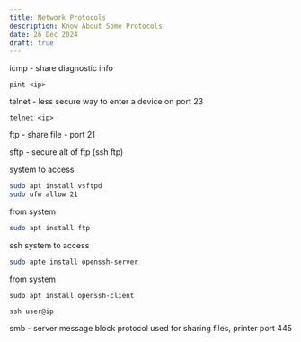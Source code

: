 ```yaml
---
title: Network Protocols
description: Know About Some Protocols
date: 26 Dec 2024
draft: true
---
```


icmp - share diagnostic info

```
pint <ip>
```

telnet - less secure way to enter a device on port 23

```
telnet <ip>
```

ftp - share file - port 21

sftp - secure alt of ftp (ssh ftp)

system to access

```bash
sudo apt install vsftpd
sudo ufw allow 21
```

from system

```bash
sudo apt install ftp
```

ssh
system to access

```bash
sudo apte install openssh-server
```

from system

```
sudo apt install openssh-client
```

```
ssh user@ip
```

smb - server message block protocol
used for sharing files, printer
port 445
